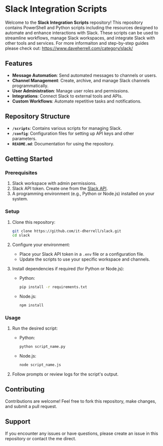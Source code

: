 # Slack Integration Scripts

Welcome to the **Slack Integration Scripts** repository! This repository contains PowerShell and Python scripts including the resources designed to automate and enhance interactions with Slack. These scripts can be used to streamline workflows, manage Slack workspaces, and integrate Slack with other tools and services. For more informaiton and step-by-step guides please check out: https://www.daveherrell.com/category/slack/

## Features

- **Message Automation**: Send automated messages to channels or users.
- **Channel Management**: Create, archive, and manage Slack channels programmatically.
- **User Administration**: Manage user roles and permissions.
- **Integrations**: Connect Slack to external tools and APIs.
- **Custom Workflows**: Automate repetitive tasks and notifications.

## Repository Structure

- **`/scripts`**: Contains various scripts for managing Slack.
- **`/config`**: Configuration files for setting up API keys and other parameters.
- **`README.md`**: Documentation for using the repository.

## Getting Started

### Prerequisites

1. Slack workspace with admin permissions.
2. Slack API token. Create one from the [Slack API](https://api.slack.com/).
3. A programming environment (e.g., Python or Node.js) installed on your system.

### Setup

1. Clone this repository:
   ```bash
   git clone https://github.com/it-dherrell/slack.git
   cd slack
   ```

2. Configure your environment:
   - Place your Slack API token in a `.env` file or a configuration file.
   - Update the scripts to use your specific workspace and channels.

3. Install dependencies if required (for Python or Node.js):
   - Python:
     ```bash
     pip install -r requirements.txt
     ```
   - Node.js:
     ```bash
     npm install
     ```

### Usage

1. Run the desired script:
   - Python:
     ```bash
     python script_name.py
     ```
   - Node.js:
     ```bash
     node script_name.js
     ```

2. Follow prompts or review logs for the script's output.

## Contributing

Contributions are welcome! Feel free to fork this repository, make changes, and submit a pull request.


## Support

If you encounter any issues or have questions, please create an issue in this repository or contact the me direct.

